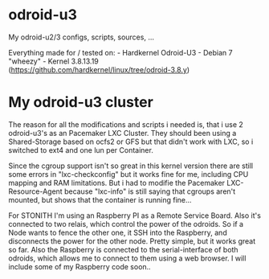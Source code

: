 odroid-u3
=========

My odroid-u2/3 configs, scripts, sources, ...

Everything made for / tested on:
	- Hardkernel Odroid-U3
	- Debian 7 "wheezy"
	- Kernel 3.8.13.19 (https://github.com/hardkernel/linux/tree/odroid-3.8.y)


My odroid-u3 cluster
=========

The reason for all the modifications and scripts i needed is,
that i use 2 odroid-u3's as an Pacemaker LXC Cluster.
They should been using a Shared-Storage based on ocfs2 or GFS
but that didn't work with LXC, so i switched to ext4 and
one lun per Container.

Since the cgroup support isn't so great in this kernel version
there are still some errors in "lxc-checkconfig" but it works fine 
for me, including CPU mapping and RAM limitations.
But i had to modifie the Pacemaker LXC-Resource-Agent because
"lxc-info" is still saying that cgroups aren't mounted,
but shows that the container is running fine...

For STONITH I'm using an Raspberry PI as a Remote Service Board.
Also it's connected to two relais, which control the power of 
the odroids. So if a Node wants to fence the other one,
it SSH into the Raspberry, and disconnects the power for the
other node. Pretty simple, but it works great so far.
Also the Raspberry is connected to the serial-interface
of both odroids, which allows me to connect to them using
a web browser. 
I will include some of my Raspberry code soon..
